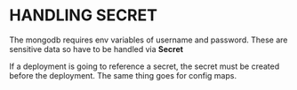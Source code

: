 HANDLING SECRET
=================
The mongodb requires env variables of username and password. These are sensitive data so have to be handled via **Secret**

If a deployment is going to reference a secret, the secret must be created before the deployment. The same thing goes for config maps.